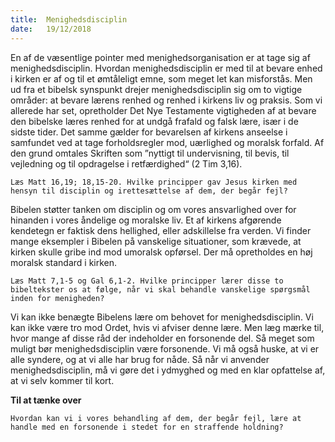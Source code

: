```yaml
---
title:  Menighedsdisciplin
date:   19/12/2018
---
```


En af de væsentlige pointer med menighedsorganisation er at tage sig af menighedsdisciplin. Hvordan menighedsdisciplin er med til at bevare enhed i kirken er af og til et ømtåleligt emne, som meget let kan misforstås. Men ud fra et bibelsk synspunkt drejer menighedsdisciplin sig om to vigtige områder: at bevare lærens renhed og renhed i kirkens liv og praksis.
Som vi allerede har set, opretholder Det Nye Testamente vigtigheden af at bevare den bibelske læres renhed for at undgå frafald og falsk lære, især i de sidste tider. Det samme gælder for bevarelsen af kirkens anseelse i samfundet ved at tage forholdsregler mod, uærlighed og moralsk forfald. Af den grund omtales Skriften som ”nyttigt til undervisning, til bevis, til vejledning og til opdragelse i retfærdighed“ (2 Tim 3,16).

`Læs Matt 16,19; 18,15-20. Hvilke principper gav Jesus kirken med hensyn til disciplin og irettesættelse af dem, der begår fejl?`

Bibelen støtter tanken om disciplin og om vores ansvarlighed over  for hinanden i vores åndelige og moralske liv. Et af kirkens afgørende kendetegn er faktisk dens hellighed, eller adskillelse fra verden. Vi finder mange eksempler i Bibelen på vanskelige situationer, som krævede, at kirken skulle gribe ind mod umoralsk opførsel. Der må opretholdes en høj moralsk standard i kirken.

`Læs Matt 7,1-5 og Gal 6,1-2. Hvilke principper lærer disse to bibeltekster os at følge, når vi skal behandle vanskelige spørgsmål inden for menigheden?`

Vi kan ikke benægte Bibelens lære om behovet for menighedsdisciplin. Vi kan ikke være tro mod Ordet, hvis vi afviser denne lære. Men læg mærke til, hvor mange af disse råd der indeholder en forsonende del. Så meget som muligt bør menighedsdisciplin være forsonende.  Vi må også huske, at vi er alle syndere, og at vi alle har brug for nåde. Så når vi anvender menighedsdisciplin, må vi gøre det i ydmyghed og med en klar opfattelse af, at vi selv kommer til kort.

**Til at tænke over**

`Hvordan kan vi i vores behandling af dem, der begår fejl, lære at handle med en forsonende i stedet for en straffende holdning?`
